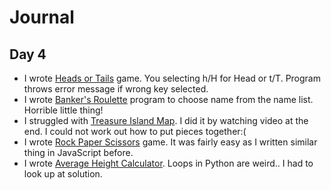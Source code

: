 # Journal
## Day 4
- I wrote [Heads or Tails](heads_tails.py) game. You selecting h/H for Head or t/T. Program throws error message if wrong key selected.
- I wrote [Banker's Roulette](bank_roul.py) program to choose name from the name list. Horrible little thing!
- I struggled with [Treasure Island Map](map.py). I did it by watching video at the end. I could not work out how to put pieces together:(
- I wrote [Rock Paper Scissors](rps.py) game. It was fairly easy as I written similar thing in JavaScript before.
- I wrote [Average Height Calculator](av_height.py). Loops in Python are weird.. I had to look up at solution.